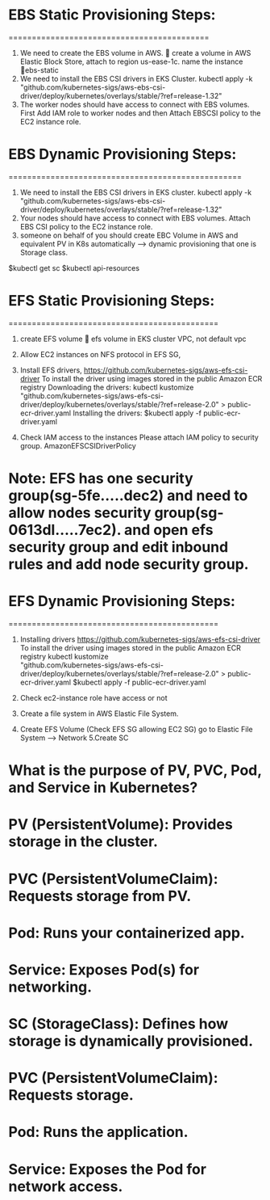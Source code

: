 # EBS Static Provisioning Steps:
===========================================
1. We need to create the EBS volume in AWS.  create a volume in AWS Elastic Block Store, attach to region us-ease-1c. name the instance ebs-static
2. We need to install the EBS CSI drivers in EKS Cluster.
kubectl apply -k "github.com/kubernetes-sigs/aws-ebs-csi-driver/deploy/kubernetes/overlays/stable/?ref=release-1.32"
3. The worker nodes should have access to connect with EBS volumes. First Add IAM role to worker nodes and then Attach EBSCSI policy to the EC2 instance role.

# EBS Dynamic Provisioning  Steps:
==================================================
1. We need to install the EBS CSI drivers in EKS cluster.
kubectl apply -k "github.com/kubernetes-sigs/aws-ebs-csi-driver/deploy/kubernetes/overlays/stable/?ref=release-1.32"
2. Your nodes should have access to connect with EBS volumes. Attach EBS CSI policy to the EC2 instance role.
3. someone on behalf of you should create EBC Volume in AWS and equivalent PV in K8s automatically --> dynamic provisioning that one is Storage class.

$kubectl get sc
$kubectl api-resources

# EFS Static Provisioning Steps:
=============================================
1. create EFS volume  efs volume in EKS cluster VPC, not default vpc
2. Allow EC2 instances on NFS protocol in EFS SG,
3. Install EFS drivers,
https://github.com/kubernetes-sigs/aws-efs-csi-driver
To install the driver using images stored in the public Amazon ECR registry
Downloading the drivers:
kubectl kustomize \
    "github.com/kubernetes-sigs/aws-efs-csi-driver/deploy/kubernetes/overlays/stable/?ref=release-2.0" > public-ecr-driver.yaml
Installing the drivers:
$kubectl apply -f public-ecr-driver.yaml

4. Check IAM access to the instances
Please attach IAM policy to security group.
AmazonEFSCSIDriverPolicy
# Note: EFS has one security group(sg-5fe…..dec2) and need to allow nodes security group(sg-0613dl…..7ec2). and open efs security group and edit inbound rules and add node security group.

# EFS Dynamic Provisioning  Steps:
=============================================
1. Installing drivers
https://github.com/kubernetes-sigs/aws-efs-csi-driver
To install the driver using images stored in the public Amazon ECR registry
kubectl kustomize \
    "github.com/kubernetes-sigs/aws-efs-csi-driver/deploy/kubernetes/overlays/stable/?ref=release-2.0" > public-ecr-driver.yaml
$kubectl apply -f public-ecr-driver.yaml

2. Check ec2-instance role have access or not
3. Create a file system in AWS Elastic File System.
4. Create EFS Volume
    (Check EFS SG allowing EC2 SG)
   go to Elastic File System --> Network
5.Create SC



# What is the purpose of PV, PVC, Pod, and Service in Kubernetes?
# PV (PersistentVolume): Provides storage in the cluster.
# PVC (PersistentVolumeClaim): Requests storage from PV.
# Pod: Runs your containerized app.
# Service: Exposes Pod(s) for networking.

# SC (StorageClass): Defines how storage is dynamically provisioned.
# PVC (PersistentVolumeClaim): Requests storage.
# Pod: Runs the application.
# Service: Exposes the Pod for network access.